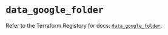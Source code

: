 # `data_google_folder`

Refer to the Terraform Registory for docs: [`data_google_folder`](https://registry.terraform.io/providers/hashicorp/google-beta/4.74.0/docs/data-sources/google_folder).

